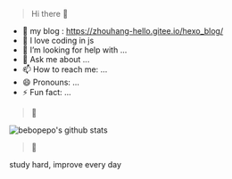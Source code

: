 > Hi there 👋
- 🔭 my blog : https://zhouhang-hello.gitee.io/hexo_blog/
- 🌱 I love coding in js
- 🤔 I’m looking for help with ...
- 💬 Ask me about ...
- 📫 How to reach me: ...
- 😄 Pronouns: ...
- ⚡ Fun fact: ...


> 🎯
> 
![bebopepo's github stats](https://github-readme-stats.vercel.app/api?username=madneal&show_icons=true&theme=radical)

> 📝
> 
study hard, improve every day
